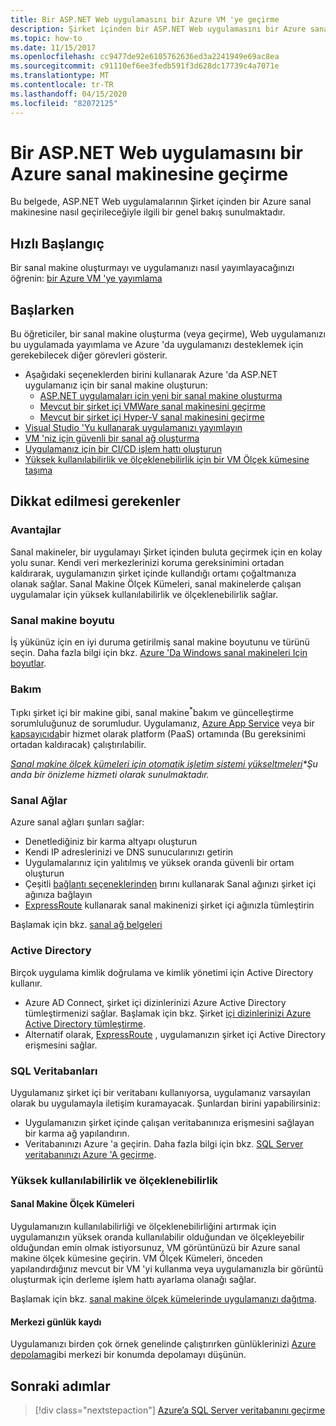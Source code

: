 ```yaml
---
title: Bir ASP.NET Web uygulamasını bir Azure VM 'ye geçirme
description: Şirket içinden bir ASP.NET Web uygulamasını bir Azure sanal makinesine geçirmeyi öğrenin.
ms.topic: how-to
ms.date: 11/15/2017
ms.openlocfilehash: cc9477de92e6105762636ed3a2241949e69ac8ea
ms.sourcegitcommit: c91110ef6ee3fedb591f3d628dc17739c4a7071e
ms.translationtype: MT
ms.contentlocale: tr-TR
ms.lasthandoff: 04/15/2020
ms.locfileid: "82072125"
---
```

# <a name="migrate-an-aspnet-web-application-to-an-azure-virtual-machine"></a>Bir ASP.NET Web uygulamasını bir Azure sanal makinesine geçirme

Bu belgede, ASP.NET Web uygulamalarının Şirket içinden bir Azure sanal makinesine nasıl geçirileceğiyle ilgili bir genel bakış sunulmaktadır.

## <a name="quickstart"></a>Hızlı Başlangıç

Bir sanal makine oluşturmayı ve uygulamanızı nasıl yayımlayacağınızı öğrenin: [bir Azure VM 'ye yayımlama](https://tutorials.visualstudio.com/aspnet-vm/intro)

## <a name="get-started"></a>Başlarken

Bu öğreticiler, bir sanal makine oluşturma (veya geçirme), Web uygulamanızı bu uygulamada yayımlama ve Azure 'da uygulamanızı desteklemek için gerekebilecek diğer görevleri gösterir.

- Aşağıdaki seçeneklerden birini kullanarak Azure 'da ASP.NET uygulamanız için bir sanal makine oluşturun:
  - [ASP.NET uygulamaları için yeni bir sanal makine oluşturma](https://go.microsoft.com/fwlink/?linkid=863237)
  - [Mevcut bir şirket içi VMWare sanal makinesini geçirme](https://docs.microsoft.com/azure/migrate/tutorial-migrate-vmware)
  - [Mevcut bir şirket içi Hyper-V sanal makinesini geçirme](https://docs.microsoft.com/azure/migrate/tutorial-migrate-hyper-v)
- [Visual Studio 'Yu kullanarak uygulamanızı yayımlayın](https://go.microsoft.com/fwlink/?linkid=863240)
- [VM 'niz için güvenli bir sanal ağ oluşturma](https://docs.microsoft.com/azure/virtual-network/virtual-network-get-started-vnet-subnet)
- [Uygulamanız için bir CI/CD işlem hattı oluşturun](https://docs.microsoft.com/vsts/build-release/apps/cd/deploy-webdeploy-iis-deploygroups)
- [Yüksek kullanılabilirlik ve ölçeklenebilirlik için bir VM Ölçek kümesine taşıma](https://docs.microsoft.com/azure/virtual-machine-scale-sets/virtual-machine-scale-sets-deploy-app)

## <a name="considerations"></a>Dikkat edilmesi gerekenler

### <a name="benefits"></a>Avantajlar

Sanal makineler, bir uygulamayı Şirket içinden buluta geçirmek için en kolay yolu sunar. Kendi veri merkezlerinizi koruma gereksinimini ortadan kaldırarak, uygulamanızın şirket içinde kullandığı ortamı çoğaltmanıza olanak sağlar. Sanal Makine Ölçek Kümeleri, sanal makinelerde çalışan uygulamalar için yüksek kullanılabilirlik ve ölçeklenebilirlik sağlar.

### <a name="virtual-machine-size"></a>Sanal makine boyutu

İş yükünüz için en iyi duruma getirilmiş sanal makine boyutunu ve türünü seçin. Daha fazla bilgi için bkz. [Azure 'Da Windows sanal makineleri Için boyutlar](https://docs.microsoft.com/azure/virtual-machines/windows/sizes).

### <a name="maintenance"></a>Bakım

Tıpkı şirket içi bir makine gibi, sanal makine<sup>&#42;</sup>bakım ve güncelleştirme sorumluluğunuz de sorumludur. Uygulamanız, [Azure App Service](https://docs.microsoft.com/azure/app-service/) veya bir [kapsayıcıda](https://docs.microsoft.com/azure/app-service/containers/)bir hizmet olarak platform (PaaS) ortamında (Bu gereksinimi ortadan kaldıracak) çalıştırılabilir.

*<sup> </sup> [Sanal makine ölçek kümeleri için otomatik işletim sistemi yükseltmeleri](https://docs.microsoft.com/azure/virtual-machine-scale-sets/virtual-machine-scale-sets-automatic-upgrade)&#42;Şu anda bir önizleme hizmeti olarak sunulmaktadır.*

### <a name="virtual-networks"></a>Sanal Ağlar

Azure sanal ağları şunları sağlar:

- Denetlediğiniz bir karma altyapı oluşturun
- Kendi IP adreslerinizi ve DNS sunucularınızı getirin
- Uygulamalarınız için yalıtılmış ve yüksek oranda güvenli bir ortam oluşturun
- Çeşitli [bağlantı seçeneklerinden](https://docs.microsoft.com/azure/vpn-gateway/vpn-gateway-about-vpngateways#s2smulti) bırını kullanarak Sanal ağınızı şirket içi ağınıza bağlayın
- [ExpressRoute](https://azure.microsoft.com/services/expressroute/) kullanarak sanal makinenizi şirket içi ağınızla tümleştirin

Başlamak için bkz. [sanal ağ belgeleri](https://docs.microsoft.com/azure/virtual-network/)

### <a name="active-directory"></a>Active Directory
Birçok uygulama kimlik doğrulama ve kimlik yönetimi için Active Directory kullanır.

- Azure AD Connect, şirket içi dizinlerinizi Azure Active Directory tümleştirmenizi sağlar. Başlamak için bkz. Şirket [içi dizinlerinizi Azure Active Directory tümleştirme](https://docs.microsoft.com/azure/active-directory/connect/active-directory-aadconnect).
- Alternatif olarak, [ExpressRoute](https://azure.microsoft.com/services/expressroute/) , uygulamanızın şirket içi Active Directory erişmesini sağlar.

### <a name="sql-databases"></a>SQL Veritabanları

Uygulamanız şirket içi bir veritabanı kullanıyorsa, uygulamanız varsayılan olarak bu uygulamayla iletişim kuramayacak. Şunlardan birini yapabilirsiniz:

- Uygulamanızın şirket içinde çalışan veritabanınıza erişmesini sağlayan bir karma ağ yapılandırın.
- Veritabanınızı Azure 'a geçirin. Daha fazla bilgi için bkz. [SQL Server veritabanınızı Azure 'A geçirme](sql.md).

### <a name="high-availability-and-scalability"></a>Yüksek kullanılabilirlik ve ölçeklenebilirlik

#### <a name="virtual-machine-scale-sets"></a>Sanal Makine Ölçek Kümeleri
Uygulamanızın kullanılabilirliği ve ölçeklenebilirliğini artırmak için uygulamanızın yüksek oranda kullanılabilir olduğundan ve ölçekleyebilir olduğundan emin olmak istiyorsunuz, VM görüntünüzü bir Azure sanal makine ölçek kümesine geçirin. VM Ölçek Kümeleri, önceden yapılandırdığınız mevcut bir VM 'yi kullanma veya uygulamanızla bir görüntü oluşturmak için derleme işlem hattı ayarlama olanağı sağlar.

Başlamak için bkz. [sanal makine ölçek kümelerinde uygulamanızı dağıtma](https://docs.microsoft.com/azure/virtual-machine-scale-sets/virtual-machine-scale-sets-deploy-app).

#### <a name="centralized-logging"></a>Merkezi günlük kaydı
Uygulamanızı birden çok örnek genelinde çalıştırırken günlüklerinizi [Azure depolama](https://docs.microsoft.com/azure/storage/)gibi merkezi bir konumda depolamayı düşünün.

## <a name="next-steps"></a>Sonraki adımlar

> [!div class="nextstepaction"]
> [Azure’a SQL Server veritabanını geçirme](sql.md)
